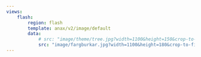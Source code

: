 ```yaml
---
views:
    flash:
        region: flash
        template: anax/v2/image/default
        data:
            # src: "image/theme/tree.jpg?width=1100&height=150&crop-to-fit&area=0,0,30,0"
            src: "image/fargburkar.jpg?width=1100&height=180&crop-to-fit&area=10,10,0,0"
---
```

